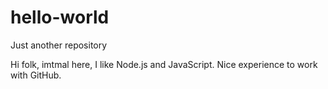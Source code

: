 # hello-world
Just another repository

Hi folk,
imtmal here, I like Node.js and JavaScript.
Nice experience to work with GitHub.
